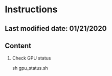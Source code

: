 Instructions
=

Last modified date: 01/21/2020
-

Content
-
1. Check GPU status
    
    
    sh gpu_status.sh
    
